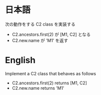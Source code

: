 # 日本語

次の動作をする C2 class を実装する
- C2.ancestors.first(2) が [M1, C2] となる
- C2.new.name が 'M1' を返す

# English

Implement a C2 class that behaves as follows
- C2.ancestors.first(2) returns [M1, C2]
- C2.new.name returns 'M1'
